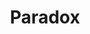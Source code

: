---
layout: autor
title: Paradox
posicion: Ilustrador
generosAutor: Cómic
selloAutor:
paisAutor:
selloAutor:

imagenAutor:
---